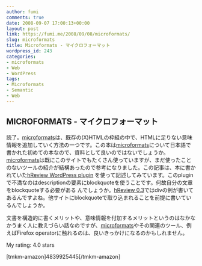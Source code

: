 ```yaml
---
author: fumi
comments: true
date: 2008-09-07 17:00:13+00:00
layout: post
link: https://fumi.me/2008/09/08/microformats/
slug: microformats
title: Microformats - マイクロフォーマット
wordpress_id: 243
categories:
- microformats
- Web
- WordPress
tags:
- Microformats
- Semantic
- Web
---
```


## MICROFORMATS - マイクロフォーマット

読了。[microformats](http://microformats.org/)は、既存の(X)HTMLの枠組の中で、HTMLに足りない意味情報を追加していく方法の一つです。この本は[microformats](http://microformats.org/)について日本語で書かれた初めての本なので、資料として良いのではないでしょうか。[microformats](http://microformats.org/)は既にこのサイトでもたくさん使っていますが、まだ使ったことのないツールの紹介が結構あったので参考になりました。この記事は、本に書かれていた[hReview WordPress plugin](http://www.aes.id.au/?page_id=28) を使って記述してみています。このpluginで不満なのはdescriptionの要素にblockquoteを使うことです。何故自分の文章をblockquoteする必要がある
んでしょうか。[hReview 0.3](http://microformats.org/wiki/hreview)ではdivの例が書いてあるんですよね。他サイトにblockquoteで取り込まれることを前提に書いているんでしょうか。





文書を構造的に書くメリットや、意味情報を付加するメリットというのはなかなかうまく人に教えづらい話なのですが、[microformats](http://microformats.org/)やその関連のツール、例えばFirefox operatorに触れるのは、良いきっかけになるのかもしれません。





My rating: 4.0 stars  







[tmkm-amazon]4839925445[/tmkm-amazon]

